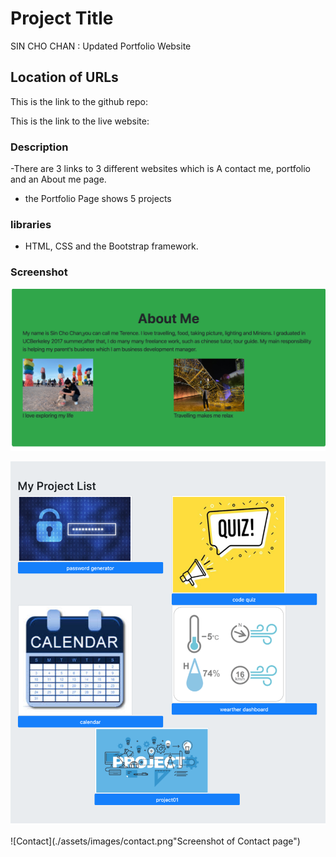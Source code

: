 # Project Title

SIN CHO CHAN : Updated Portfolio Website 

## Location of URLs

This is the link to the github repo:



This is the link to the live website:



### Description

-There are 3 links to 3 different websites which is A contact me, portfolio and an About me page.

- the Portfolio Page shows 5 projects

### libraries

- HTML, CSS and the Bootstrap framework.



### Screenshot

![About](./assets/images/aboutme.png "Screenshot of About Me page")

![Portfolio](./assets/images/projectlist.png "Screenshot of Portfolio page")

![Contact](./assets/images/contact.png"Screenshot of Contact page")
